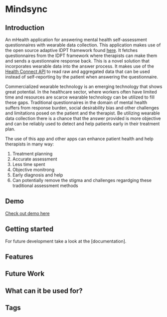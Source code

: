 # Mindsync

## Introduction
An mHealth application for answering mental health self-assessment questionnaires with wearable data collection. 
This application makes use of the open source adaptive IDPT framework found [here](https://github.com/sureshHARDIYA/idpt#components-of-idpt).
It fetches questionnaires from the IDPT framework where therapists can make them and sends a questionnaire response back. 
This is a novel solution that incorporates wearable data into the answer process. It makes use of the [Health Connect API](
https://developer.android.com/health-and-fitness/guides/health-connect) to read raw and aggregated data that can be used instead of self-reporting by the patient when answering the questionnaire. 

Commercialized wearable technology is an emerging technology that shows great potential. In the healthcare sector, where workers often have limited time and resources are scarce
wearable technology can be utilized to fill these gaps. Traditional questionnaires in the domain of mental health suffers from response burden, social desirability bias
and other challenges and limitations posed on the patient and the therapist. Be utilizing wearable data collection there is a chance that the answer provided
is more objective and can be reliably used to detect and help patients early in their treatment plan. 

The use of this app and other apps can enhance patient health and help therapists in many way: 

1. Treatment planning
2. Accurate assessment
3. Less time spent
4. Objective monitrong
5. Early diagnosis and help
6. Can potentially remove the stigma and challenges regardging these traditional assessment methods


## Demo
[Check out demo here](something)

## Getting started
For future development take a look at the [documentation].

## Features

## Future Work

## What can it be used for?

## Tags



